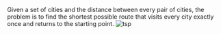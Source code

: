 Given a set of cities and the distance between every pair of cities, the problem is to find the shortest possible route that visits every city exactly once and returns to the starting point.
![tsp](https://github.com/user-attachments/assets/8d8d49a4-4071-4591-a353-e2d4f682c06c)
